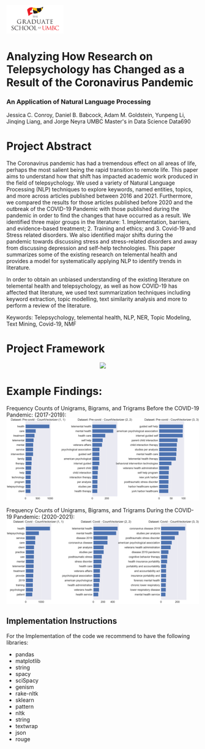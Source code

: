 <img src="Images/UMBC_Graduate_School.jpg" width="150">

# Analyzing How Research on Telepsychology has Changed as a Result of the Coronavirus Pandemic 
### An Application of Natural Language Processing

Jessica C. Conroy, Daniel B. Babcock, Adam M. Goldstein, Yunpeng Li, Jinqing Liang, and Jorge Neyra
UMBC Master's in Data Science Data690

# Project Abstract

The Coronavirus pandemic has had a tremendous effect on all areas of life, perhaps the most salient being the rapid transition to remote life. This paper aims to understand how that shift has impacted academic work produced in the field of telepsychology. We used a variety of Natural Language Processing (NLP) techniques to explore keywords, named entities, topics, and more across articles published between 2016 and 2021. Furthermore, we compared the results for those articles published before 2020 and the outbreak of the COVID-19 Pandemic with those published during the pandemic in order to find the changes that have occurred as a result. We identified three major groups in the literature: 1. Implementation, barriers, and evidence-based treatment; 2. Training and ethics; and 3. Covid-19 and Stress related disorders. We also identified major shifts during the pandemic towards discussing stress and stress-related disorders and away from discussing depression and self-help technologies. This paper summarizes some of the existing research on telemental health and provides a model for systematically applying NLP to identify trends in literature.

In order to obtain an unbiased understanding of the existing literature on telemental health and telepsychology,
as well as how COVID-19 has affected that literature, we used text summarization techniques including keyword extraction,
topic modelling, text similarity analysis and more to perform a review of the literature.

Keywords: Telepsychology, telemental health, NLP, NER, Topic Modeling, Text Mining, Covid-19, NMF 

# Project Framework

<p align="center">
    <img src="https://user-images.githubusercontent.com/63023492/133001304-88a725c9-51c7-474a-b668-5358f8dede4b.png">
</p>

# Example Findings:

Frequency Counts of Unigrams, Bigrams, and Trigrams Before the COVID-19 Pandemic: (2017-2019):
![Frequency Counts Before the COVID-19 Pandemic: (2017-2019)](./Images/pre_covid_freq_count.png)

Frequency Counts of Unigrams, Bigrams, and Trigrams During the COVID-19 Pandemic: (2020-2021):
![Frequency Counts During COVID-19 Pandemic: (2020-2021)](./Images/covid_freq_count.png)

## Implementation Instructions
For the Implementation of the code we recommend to have the following libraries:

  - pandas
  - matplotlib
  - string
  - spacy
  - sciSpacy
  - genism
  - rake-nltk
  - sklearn
  - pattern
  - nltk
  - string
  - textwrap
  - json
  - rouge
